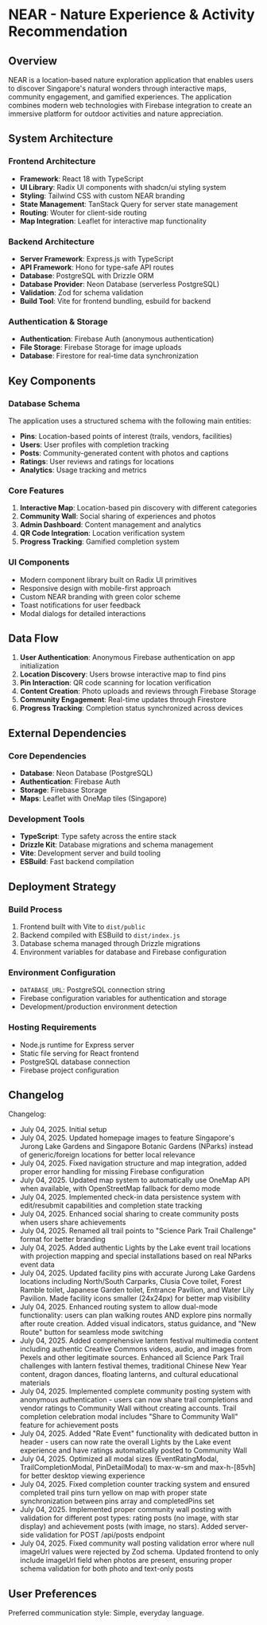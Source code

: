 # NEAR - Nature Experience & Activity Recommendation

## Overview

NEAR is a location-based nature exploration application that enables users to discover Singapore's natural wonders through interactive maps, community engagement, and gamified experiences. The application combines modern web technologies with Firebase integration to create an immersive platform for outdoor activities and nature appreciation.

## System Architecture

### Frontend Architecture
- **Framework**: React 18 with TypeScript
- **UI Library**: Radix UI components with shadcn/ui styling system
- **Styling**: Tailwind CSS with custom NEAR branding
- **State Management**: TanStack Query for server state management
- **Routing**: Wouter for client-side routing
- **Map Integration**: Leaflet for interactive map functionality

### Backend Architecture
- **Server Framework**: Express.js with TypeScript
- **API Framework**: Hono for type-safe API routes
- **Database**: PostgreSQL with Drizzle ORM
- **Database Provider**: Neon Database (serverless PostgreSQL)
- **Validation**: Zod for schema validation
- **Build Tool**: Vite for frontend bundling, esbuild for backend

### Authentication & Storage
- **Authentication**: Firebase Auth (anonymous authentication)
- **File Storage**: Firebase Storage for image uploads
- **Database**: Firestore for real-time data synchronization

## Key Components

### Database Schema
The application uses a structured schema with the following main entities:
- **Pins**: Location-based points of interest (trails, vendors, facilities)
- **Users**: User profiles with completion tracking
- **Posts**: Community-generated content with photos and captions
- **Ratings**: User reviews and ratings for locations
- **Analytics**: Usage tracking and metrics

### Core Features
1. **Interactive Map**: Location-based pin discovery with different categories
2. **Community Wall**: Social sharing of experiences and photos
3. **Admin Dashboard**: Content management and analytics
4. **QR Code Integration**: Location verification system
5. **Progress Tracking**: Gamified completion system

### UI Components
- Modern component library built on Radix UI primitives
- Responsive design with mobile-first approach
- Custom NEAR branding with green color scheme
- Toast notifications for user feedback
- Modal dialogs for detailed interactions

## Data Flow

1. **User Authentication**: Anonymous Firebase authentication on app initialization
2. **Location Discovery**: Users browse interactive map to find pins
3. **Pin Interaction**: QR code scanning for location verification
4. **Content Creation**: Photo uploads and reviews through Firebase Storage
5. **Community Engagement**: Real-time updates through Firestore
6. **Progress Tracking**: Completion status synchronized across devices

## External Dependencies

### Core Dependencies
- **Database**: Neon Database (PostgreSQL)
- **Authentication**: Firebase Auth
- **Storage**: Firebase Storage
- **Maps**: Leaflet with OneMap tiles (Singapore)

### Development Tools
- **TypeScript**: Type safety across the entire stack
- **Drizzle Kit**: Database migrations and schema management
- **Vite**: Development server and build tooling
- **ESBuild**: Fast backend compilation

## Deployment Strategy

### Build Process
1. Frontend built with Vite to `dist/public`
2. Backend compiled with ESBuild to `dist/index.js`
3. Database schema managed through Drizzle migrations
4. Environment variables for database and Firebase configuration

### Environment Configuration
- `DATABASE_URL`: PostgreSQL connection string
- Firebase configuration variables for authentication and storage
- Development/production environment detection

### Hosting Requirements
- Node.js runtime for Express server
- Static file serving for React frontend
- PostgreSQL database connection
- Firebase project configuration

## Changelog

Changelog:
- July 04, 2025. Initial setup
- July 04, 2025. Updated homepage images to feature Singapore's Jurong Lake Gardens and Singapore Botanic Gardens (NParks) instead of generic/foreign locations for better local relevance
- July 04, 2025. Fixed navigation structure and map integration, added proper error handling for missing Firebase configuration
- July 04, 2025. Updated map system to automatically use OneMap API when available, with OpenStreetMap fallback for demo mode
- July 04, 2025. Implemented check-in data persistence system with edit/resubmit capabilities and completion state tracking
- July 04, 2025. Enhanced social sharing to create community posts when users share achievements
- July 04, 2025. Renamed all trail points to "Science Park Trail Challenge" format for better branding
- July 04, 2025. Added authentic Lights by the Lake event trail locations with projection mapping and special installations based on real NParks event data
- July 04, 2025. Updated facility pins with accurate Jurong Lake Gardens locations including North/South Carparks, Clusia Cove toilet, Forest Ramble toilet, Japanese Garden toilet, Entrance Pavilion, and Water Lily Pavilion. Made facility icons smaller (24x24px) for better map visibility
- July 04, 2025. Enhanced routing system to allow dual-mode functionality: users can plan walking routes AND explore pins normally after route creation. Added visual indicators, status guidance, and "New Route" button for seamless mode switching
- July 04, 2025. Added comprehensive lantern festival multimedia content including authentic Creative Commons videos, audio, and images from Pexels and other legitimate sources. Enhanced all Science Park Trail challenges with lantern festival themes, traditional Chinese New Year content, dragon dances, floating lanterns, and cultural educational materials
- July 04, 2025. Implemented complete community posting system with anonymous authentication - users can now share trail completions and vendor ratings to Community Wall without creating accounts. Trail completion celebration modal includes "Share to Community Wall" feature for achievement posts
- July 04, 2025. Added "Rate Event" functionality with dedicated button in header - users can now rate the overall Lights by the Lake event experience and have ratings automatically posted to Community Wall
- July 04, 2025. Optimized all modal sizes (EventRatingModal, TrailCompletionModal, PinDetailModal) to max-w-sm and max-h-[85vh] for better desktop viewing experience
- July 04, 2025. Fixed completion counter tracking system and ensured completed trail pins turn yellow on map with proper state synchronization between pins array and completedPins set
- July 04, 2025. Implemented proper community wall posting with validation for different post types: rating posts (no image, with star display) and achievement posts (with image, no stars). Added server-side validation for POST /api/posts endpoint
- July 04, 2025. Fixed community wall posting validation error where null imageUrl values were rejected by Zod schema. Updated frontend to only include imageUrl field when photos are present, ensuring proper schema validation for both photo and text-only posts

## User Preferences

Preferred communication style: Simple, everyday language.